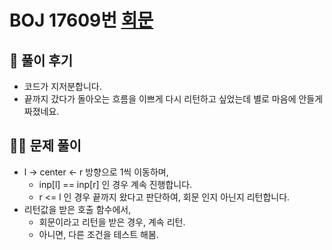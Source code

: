 # BOJ 17609번 [회문](noj.am/17609)

## 🌈 풀이 후기
- 코드가 지저분합니다.
- 끝까지 갔다가 돌아오는 흐름을 이쁘게 다시 리턴하고 싶었는데 별로 마음에 안들게 짜졌네요.
## 👩‍🏫 문제 풀이
- l -> center <- r 방향으로 1씩 이동하며,
    - inp[l] == inp[r] 인 경우 계속 진행합니다.
    - r <= l 인 경우 끝까지 왔다고 판단하여, 회문 인지 아닌지 리턴합니다.
- 리턴값을 받은 호출 함수에서, 
    - 회문이라고 리턴을 받은 경우, 계속 리턴.
    - 아니면, 다른 조건을 테스트 해봄.
